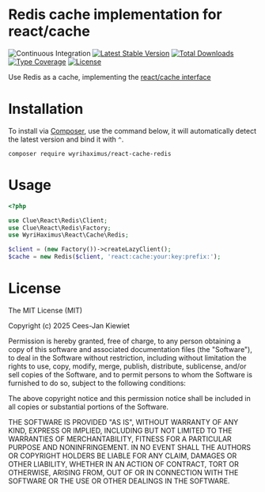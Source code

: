 # Redis cache implementation for react/cache

![Continuous Integration](https://github.com/wyrihaximus/reactphp-cache-redis/workflows/Continuous%20Integration/badge.svg)
[![Latest Stable Version](https://poser.pugx.org/wyrihaximus/react-cache-redis/v/stable.png)](https://packagist.org/packages/wyrihaximus/react-cache-redis)
[![Total Downloads](https://poser.pugx.org/wyrihaximus/react-cache-redis/downloads.png)](https://packagist.org/packages/wyrihaximus/react-cache-redis/stats)
[![Type Coverage](https://shepherd.dev/github/WyriHaximus/reactphp-cache-redis/coverage.svg)](https://shepherd.dev/github/WyriHaximus/reactphp-cache-redis)
[![License](https://poser.pugx.org/wyrihaximus/react-cache-redis/license.png)](https://packagist.org/packages/wyrihaximus/react-cache-redis)

Use Redis as a cache, implementing the [react/cache interface](https://github.com/reactphp/cache)

# Installation

To install via [Composer](http://getcomposer.org/), use the command below, it will automatically detect the latest version and bind it with `^`.

```
composer require wyrihaximus/react-cache-redis
```

# Usage

```php
<?php

use Clue\React\Redis\Client;
use Clue\React\Redis\Factory;
use WyriHaximus\React\Cache\Redis;

$client = (new Factory())->createLazyClient();
$cache = new Redis($client, 'react:cache:your:key:prefix:');
```

# License

The MIT License (MIT)

Copyright (c) 2025 Cees-Jan Kiewiet

Permission is hereby granted, free of charge, to any person obtaining a copy
of this software and associated documentation files (the "Software"), to deal
in the Software without restriction, including without limitation the rights
to use, copy, modify, merge, publish, distribute, sublicense, and/or sell
copies of the Software, and to permit persons to whom the Software is
furnished to do so, subject to the following conditions:

The above copyright notice and this permission notice shall be included in all
copies or substantial portions of the Software.

THE SOFTWARE IS PROVIDED "AS IS", WITHOUT WARRANTY OF ANY KIND, EXPRESS OR
IMPLIED, INCLUDING BUT NOT LIMITED TO THE WARRANTIES OF MERCHANTABILITY,
FITNESS FOR A PARTICULAR PURPOSE AND NONINFRINGEMENT. IN NO EVENT SHALL THE
AUTHORS OR COPYRIGHT HOLDERS BE LIABLE FOR ANY CLAIM, DAMAGES OR OTHER
LIABILITY, WHETHER IN AN ACTION OF CONTRACT, TORT OR OTHERWISE, ARISING FROM,
OUT OF OR IN CONNECTION WITH THE SOFTWARE OR THE USE OR OTHER DEALINGS IN THE
SOFTWARE.
